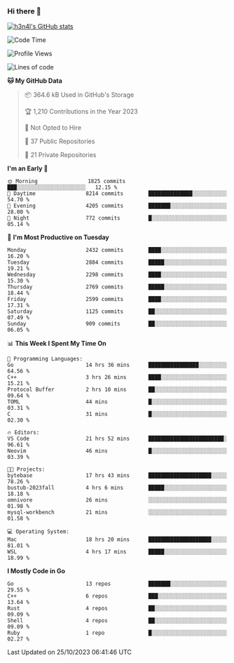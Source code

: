### Hi there 👋

[![h3n4l's GitHub stats](https://github-readme-stats.vercel.app/api?username=h3n4l&count_private=true&show_icons=true&theme=radical)](https://github.com/h3n4l/github-readme-stats)

<!--START_SECTION:waka-->
![Code Time](http://img.shields.io/badge/Code%20Time-1%2C647%20hrs%2045%20mins-blue)

![Profile Views](http://img.shields.io/badge/Profile%20Views-0-blue)

![Lines of code](https://img.shields.io/badge/From%20Hello%20World%20I%27ve%20Written-4.1%20million%20lines%20of%20code-blue)

**🐱 My GitHub Data** 

> 📦 364.6 kB Used in GitHub's Storage 
 > 
> 🏆 1,210 Contributions in the Year 2023
 > 
> 🚫 Not Opted to Hire
 > 
> 📜 37 Public Repositories 
 > 
> 🔑 21 Private Repositories 
 > 
**I'm an Early 🐤** 

```text
🌞 Morning                1825 commits        ███░░░░░░░░░░░░░░░░░░░░░░   12.15 % 
🌆 Daytime                8214 commits        ██████████████░░░░░░░░░░░   54.70 % 
🌃 Evening                4205 commits        ███████░░░░░░░░░░░░░░░░░░   28.00 % 
🌙 Night                  772 commits         █░░░░░░░░░░░░░░░░░░░░░░░░   05.14 % 
```
📅 **I'm Most Productive on Tuesday** 

```text
Monday                   2432 commits        ████░░░░░░░░░░░░░░░░░░░░░   16.20 % 
Tuesday                  2884 commits        █████░░░░░░░░░░░░░░░░░░░░   19.21 % 
Wednesday                2298 commits        ████░░░░░░░░░░░░░░░░░░░░░   15.30 % 
Thursday                 2769 commits        █████░░░░░░░░░░░░░░░░░░░░   18.44 % 
Friday                   2599 commits        ████░░░░░░░░░░░░░░░░░░░░░   17.31 % 
Saturday                 1125 commits        ██░░░░░░░░░░░░░░░░░░░░░░░   07.49 % 
Sunday                   909 commits         ██░░░░░░░░░░░░░░░░░░░░░░░   06.05 % 
```


📊 **This Week I Spent My Time On** 

```text
💬 Programming Languages: 
Go                       14 hrs 36 mins      ████████████████░░░░░░░░░   64.56 % 
C++                      3 hrs 26 mins       ████░░░░░░░░░░░░░░░░░░░░░   15.21 % 
Protocol Buffer          2 hrs 10 mins       ██░░░░░░░░░░░░░░░░░░░░░░░   09.64 % 
TOML                     44 mins             █░░░░░░░░░░░░░░░░░░░░░░░░   03.31 % 
C                        31 mins             █░░░░░░░░░░░░░░░░░░░░░░░░   02.30 % 

🔥 Editors: 
VS Code                  21 hrs 52 mins      ████████████████████████░   96.61 % 
Neovim                   46 mins             █░░░░░░░░░░░░░░░░░░░░░░░░   03.39 % 

🐱‍💻 Projects: 
bytebase                 17 hrs 43 mins      ████████████████████░░░░░   78.26 % 
bustub-2023fall          4 hrs 6 mins        █████░░░░░░░░░░░░░░░░░░░░   18.18 % 
omnivore                 26 mins             ░░░░░░░░░░░░░░░░░░░░░░░░░   01.98 % 
mysql-workbench          21 mins             ░░░░░░░░░░░░░░░░░░░░░░░░░   01.58 % 

💻 Operating System: 
Mac                      18 hrs 20 mins      ████████████████████░░░░░   81.01 % 
WSL                      4 hrs 17 mins       █████░░░░░░░░░░░░░░░░░░░░   18.99 % 
```

**I Mostly Code in Go** 

```text
Go                       13 repos            ███████░░░░░░░░░░░░░░░░░░   29.55 % 
C++                      6 repos             ███░░░░░░░░░░░░░░░░░░░░░░   13.64 % 
Rust                     4 repos             ██░░░░░░░░░░░░░░░░░░░░░░░   09.09 % 
Shell                    4 repos             ██░░░░░░░░░░░░░░░░░░░░░░░   09.09 % 
Ruby                     1 repo              █░░░░░░░░░░░░░░░░░░░░░░░░   02.27 % 
```




 Last Updated on 25/10/2023 06:41:46 UTC
<!--END_SECTION:waka-->

